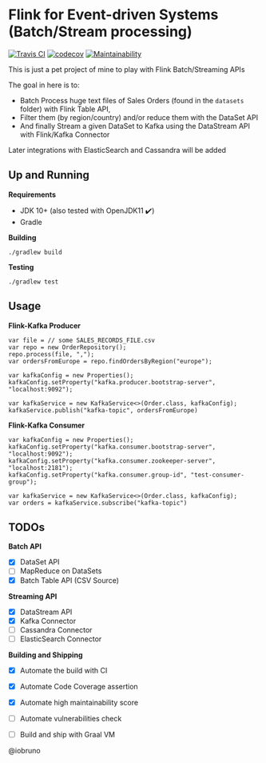 # Flink for Event-driven Systems (Batch/Stream processing)

[![Travis CI](https://travis-ci.org/iobruno/flink-event-processing.svg?branch=master)](https://travis-ci.org/iobruno/flink-event-processing)
[![codecov](https://codecov.io/gh/iobruno/flink-event-processing/branch/master/graph/badge.svg)](https://codecov.io/gh/iobruno/flink-event-processing)
[![Maintainability](https://api.codeclimate.com/v1/badges/e7c15ab052caecafead0/maintainability)](https://codeclimate.com/github/iobruno/flink-event-processing/maintainability)

This is just a pet project of mine to play with Flink Batch/Streaming APIs

The goal in here is to:
  - Batch Process huge text files of Sales Orders (found in the `datasets` folder) with Flink Table API,
  - Filter them (by region/country) and/or reduce them with the DataSet API 
  - And finally Stream a given DataSet to Kafka using the DataStream API with Flink/Kafka Connector
 
Later integrations with ElasticSearch and Cassandra will be added

## Up and Running

**Requirements**
- JDK 10+ (also tested with OpenJDK11 :heavy_check_mark:)
- Gradle

**Building**
```
./gradlew build
```

**Testing**
```
./gradlew test
```

## Usage 

**Flink-Kafka Producer**
```
var file = // some SALES_RECORDS_FILE.csv 
var repo = new OrderRepository();
repo.process(file, ",");
var ordersFromEurope = repo.findOrdersByRegion("europe");

var kafkaConfig = new Properties();
kafkaConfig.setProperty("kafka.producer.bootstrap-server", "localhost:9092");

var kafkaService = new KafkaService<>(Order.class, kafkaConfig);
kafkaService.publish("kafka-topic", ordersFromEurope)
``` 

**Flink-Kafka Consumer**
```
var kafkaConfig = new Properties();
kafkaConfig.setProperty("kafka.consumer.bootstrap-server", "localhost:9092");
kafkaConfig.setProperty("kafka.consumer.zookeeper-server", "localhost:2181");
kafkaConfig.setProperty("kafka.consumer.group-id", "test-consumer-group");

var kafkaService = new KafkaService<>(Order.class, kafkaConfig);
var orders = kafkaService.subscribe("kafka-topic")
```

## TODOs

**Batch API**
- [x] DataSet API
- [ ] MapReduce on DataSets
- [x] Batch Table API (CSV Source)

**Streaming API**
- [x] DataStream API
- [x] Kafka Connector 
- [ ] Cassandra Connector
- [ ] ElasticSearch Connector

**Building and Shipping**
- [x] Automate the build with CI
- [x] Automate Code Coverage assertion
- [x] Automate high maintainability score 
- [ ] Automate vulnerabilities check 
- [ ] Build and ship with Graal VM


@iobruno
